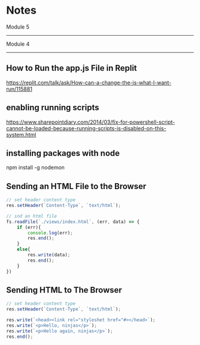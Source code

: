 # Notes

Module 5

---

Module 4

---

## How to Run the app.js File in Replit

<https://replit.com/talk/ask/How-can-a-change-the-js-what-I-want-run/115881>

## enabling running scripts

<https://www.sharepointdiary.com/2014/03/fix-for-powershell-script-cannot-be-loaded-because-running-scripts-is-disabled-on-this-system.html>

## installing packages with node

npm install -g nodemon

## Sending an HTML File to the Browser

~~~ javascript
// set header content type
res.setHeader(`Content-Type`, `text/html`);

// snd an html file
fs.readFile(`./views/index.html`, (err, data) => {
    if (err){
        console.log(err);
        res.end();
    }
    else{
        res.write(data);
        res.end();
    }
})
~~~

## Sending HTML to The Browser

~~~ Javascript
// set header content type
res.setHeader(`Content-Type`, `text/html`);

res.write(`<head><link rel="styleshet href="#></head>`);
res.write(`<p>Hello, ninjas</p>`);
res.write(`<p>Hello again, ninjas</p>`);
res.end();
~~~
